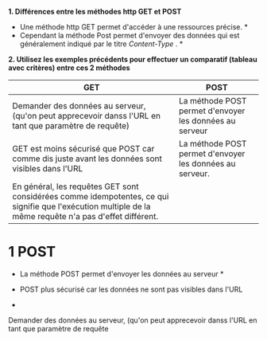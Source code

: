 **1. Différences entre les méthodes http GET et POST**

* Une méthode http GET permet d'accéder à une ressources précise. * 
* Cependant la méthode Post permet d'envoyer des données qui est généralement indiqué par le titre *Content-Type* . *


**2. Utilisez les exemples précédents pour effectuer un comparatif (tableau avec critères) entre ces 2
méthodes**

|GET|POST|
|---|----|
|Demander des données au serveur, (qu'on peut apprecevoir danss l'URL en tant que paramètre de requête)|La méthode POST permet d'envoyer les données au serveur|
|GET est moins sécurisé que POST car comme dis juste avant les données sont visibles dans l'URL|La méthode POST permet d'envoyer les données au serveur.|
|En général, les requêtes GET sont considérées comme idempotentes, ce qui signifie que l'exécution multiple de la même requête n'a pas d'effet différent.|


# 1 POST # 

* La méthode POST permet d'envoyer les données au serveur * 
* POST plus sécurisé car les données ne sont pas visibles dans l'URL

* 
Demander des données au serveur, (qu'on peut apprecevoir danss l'URL en tant que paramètre de requête
